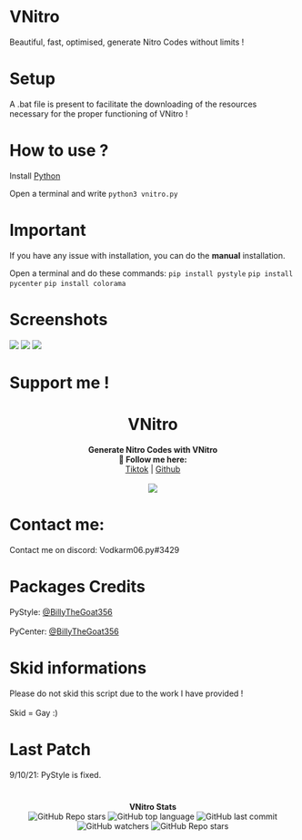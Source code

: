 # VNitro
Beautiful, fast, optimised, generate Nitro Codes without limits !

# Setup

A .bat file is present to facilitate the downloading of the resources necessary for the proper functioning of VNitro !

# How to use ?

Install <a href="https://www.python.org/downloads/release/python-396/">Python</a>

Open a terminal and write
```python3 vnitro.py```

# Important

If you have any issue with installation, you can do the **manual** installation.

Open a terminal and do these commands:
```pip install pystyle```
```pip install pycenter```
```pip install colorama```

# Screenshots

<img src="https://i.postimg.cc/9QZZSzVS/89248-C84-BC70-4299-BE66-91-C66107-E8-E7.jpg">
<img src="https://i.postimg.cc/JhQJrgs5/34032-FE3-DA65-4-EE5-A785-18678-E4-F1437.jpg">
<img src="https://i.postimg.cc/bJCtbtHG/1647-D978-F671-484-C-A13-A-54-D72693-B668.jpg">

# Support me !
<h1 align="center">VNitro</h1>
<p align="center">
  <b>Generate Nitro Codes with VNitro<br>🖤 Follow me here:</b><br>
  <a href="https://www.tiktok.com/@vodkarm06">Tiktok</a> |
  <a href="https://github.com/Vodkarm">Github</a>
  <br><br>
  <img src="https://i.postimg.cc/jqc8ggvN/71-B62087-5-AF5-48-F6-B85-B-691-A14587-E0-E.png">
</p>

# Contact me:

Contact me on discord: Vodkarm06.py#3429

# Packages Credits

PyStyle: <a href="https://github.com/billythegoat356">@BillyTheGoat356</a> <br>
</br>PyCenter: <a href="https://github.com/billythegoat356">@BillyTheGoat356</a>

# Skid informations

Please do not skid this script due to the work I have provided !<br>
</br>Skid = Gay :)

# Last Patch

9/10/21: PyStyle is fixed.

# 
<p align="center"> 
    <b>VNitro Stats</b><br>
    <img alt="GitHub Repo stars" src="https://img.shields.io/github/stars/Vodkarm/VNitro?style=social">
    <img alt="GitHub top language" src="https://img.shields.io/github/languages/top/Vodkarm/VNitro">
    <img alt="GitHub last commit" src="https://img.shields.io/github/last-commit/Vodkarm/VNitro">
    <img alt="GitHub watchers" src="https://img.shields.io/github/watchers/Vodkarm/VNitro?style=social">
    <img alt="GitHub Repo stars" src="https://img.shields.io/github/stars/Vodkarm/VNitro?style=social">
</p>
